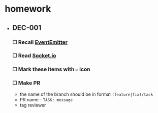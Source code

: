 # homework

* ## DEC-001
  ### ☐ Recall [EventEmitter](https://nodejs.org/api/events.html)
  ### ☐ Read [Socket.io](https://socket.io)
  ### ☐ Mark these items with `☑` icon
  ### ☐ Make PR
    * the name of the branch should be in format `(feature|fix)/task`
    * PR name - `TASK: message`
    * tag reviewer
